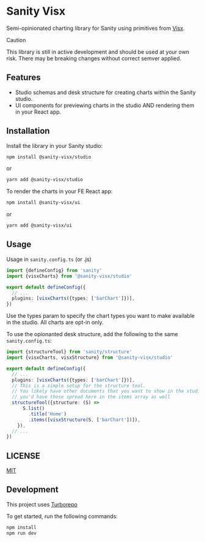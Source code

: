 # Sanity Visx

Semi-opinionated charting library for Sanity using primitives from [Visx](https://github.com/airbnb/visx).

> [!CAUTION]
> This library is still in active development and should be used at your own risk. There may be breaking changes without correct semver applied.

## Features

- Studio schemas and desk structure for creating charts within the Sanity studio.
- UI components for previewing charts in the studio AND rendering them in your React app.

## Installation

Install the library in your Sanity studio:

```sh
npm install @sanity-visx/studio
```
or

```sh
yarn add @sanity-visx/studio
```

To render the charts in your FE React app:

```sh
npm install @sanity-visx/ui
```

or

```sh
yarn add @sanity-visx/ui
```

## Usage

Usage in `sanity.config.ts` (or .js)

```ts
import {defineConfig} from 'sanity'
import {visxCharts} from '@sanity-visx/studio'

export default defineConfig({
  // ...
  plugins: [visxCharts({types: ['barChart']})],
})
```

Use the types param to specify the chart types you want to make available in the studio. All charts are opt-in only.

To use the opionanted desk structure, add the following to the same `sanity.config.ts`:

```ts
import {structureTool} from 'sanity/structure'
import {visxCharts, visxStructure} from '@sanity-visx/studio'

export default defineConfig({
  // ...
  plugins: [visxCharts({types: ['barChart']})],
  // This is a simple setup for the structure tool.
  // You likely have other documents that you want to show in the studio, in which case
  // you'd have those spread here in the items array as well
  structureTool({structure: (S) =>
      S.list()
        .title('Home')
        .items([visxStructure(S, ['barChart'])]),
    }),
  // ...
})
```

## LICENSE

[MIT](./LICENSE)


## Development

This project uses [Turborepo](https://turbo.build)

To get started, run the following commands:

```sh
npm install
npm run dev
```

